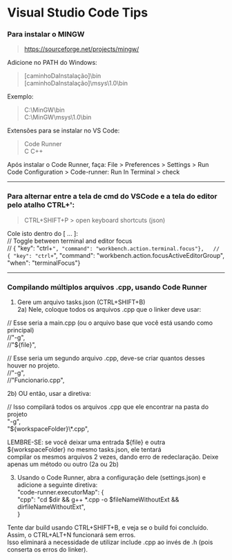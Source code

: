 # Visual Studio Code Tips

### Para instalar o MINGW

> https://sourceforge.net/projects/mingw/

Adicione no PATH do Windows:
> [caminhoDaInstalação]\bin  
> [caminhoDaInstalação]\msys\1.0\bin  
> 
Exemplo:
> C:\MinGW\bin  
> C:\MinGW\msys\1.0\bin  

Extensões para se instalar no VS Code:
> Code Runner  
> C C++

Após instalar o Code Runner, faça:
File > Preferences > Settings > Run Code Configuration > Code-runner: Run In Terminal > check

--------

### Para alternar entre a tela de cmd do VSCode e a tela do editor pelo atalho CTRL+':
> CTRL+SHIFT+P > open keyboard shortcuts (json)

Cole isto dentro do [ ... ]:  
// Toggle between terminal and editor focus  
// { "key": "ctrl+`", "command": "workbench.action.terminal.focus"},  
// { "key": "ctrl+`", "command": "workbench.action.focusActiveEditorGroup", "when": "terminalFocus"}  

--------

### Compilando múltiplos arquivos .cpp, usando Code Runner

1) Gere um arquivo tasks.json (CTRL+SHIFT+B)  
2a) Nele, coloque todos os arquivos .cpp que o linker deve usar:  

// Esse seria a main.cpp (ou o arquivo base que você está usando como principal)  
//"-g",  
//"${file}",  

// Esse seria um segundo arquivo .cpp, deve-se criar quantos desses houver no projeto.  
//"-g",  
//"Funcionario.cpp",  


2b) OU então, usar a diretiva:  

// Isso compilará todos os arquivos .cpp que ele encontrar na pasta do projeto  
"-g",  
"${workspaceFolder}\\*.cpp",  


LEMBRE-SE: se você deixar uma entrada ${file} e outra ${workspaceFolder} no mesmo tasks.json, ele tentará  
compilar os mesmos arquivos 2 vezes, dando erro de redeclaração. Deixe apenas um método ou outro (2a ou 2b)  


3) Usando o Code Runner, abra a configuração dele (settings.json) e adicione a seguinte diretiva:  
"code-runner.executorMap": {  
	"cpp": "cd $dir && g++ *.cpp -o $fileNameWithoutExt && $dir$fileNameWithoutExt",  
}  


Tente dar build usando CTRL+SHIFT+B, e veja se o build foi concluído. Assim, o CTRL+ALT+N funcionará sem erros.  
Isso eliminará a necessidade de utilizar include .cpp ao invés de .h (pois conserta os erros do linker).





